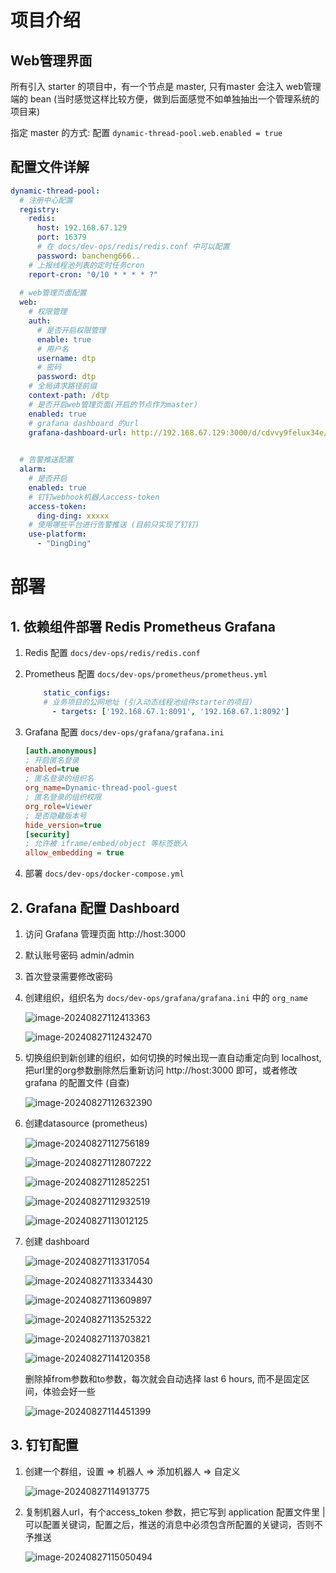 # 项目介绍



## Web管理界面

所有引入 starter 的项目中，有一个节点是 master, 只有master 会注入 web管理端的 bean (当时感觉这样比较方便，做到后面感觉不如单独抽出一个管理系统的项目来)

指定 master 的方式: 配置 `dynamic-thread-pool.web.enabled = true`

## 配置文件详解

```yaml
dynamic-thread-pool:
  # 注册中心配置
  registry:
    redis:
      host: 192.168.67.129
      port: 16379
	  # 在 docs/dev-ops/redis/redis.conf 中可以配置
      password: bancheng666..
    # 上报线程池列表的定时任务cron
    report-cron: "0/10 * * * * ?"
  
  # web管理页面配置
  web:
    # 权限管理
    auth:
      # 是否开启权限管理
      enable: true
      # 用户名
      username: dtp
      # 密码
      password: dtp
    # 全局请求路径前缀
    context-path: /dtp
    # 是否开启web管理页面(开启的节点作为master)
    enabled: true
    # grafana dashboard 的url
    grafana-dashboard-url: http://192.168.67.129:3000/d/cdvvy9felux34e/e58aa8-e68081-e7babf-e7a88b-e6b1a0-e79b91-e68ea7?orgId=2&refresh=5s&theme=light

  
  # 告警推送配置
  alarm:
  	# 是否开启
    enabled: true
    # 钉钉webhook机器人access-token
    access-token:
      ding-ding: xxxxx
    # 使用哪些平台进行告警推送 (目前只实现了钉钉)
    use-platform:
      - "DingDing"
```

# 部署

## 1. 依赖组件部署 Redis Prometheus Grafana

1. Redis 配置 `docs/dev-ops/redis/redis.conf`

2. Prometheus 配置 `docs/dev-ops/prometheus/prometheus.yml`

   ```yaml
       static_configs:
       # 业务项目的公网地址 (引入动态线程池组件starter的项目)
         - targets: ['192.168.67.1:8091', '192.168.67.1:8092']
   ```

3. Grafana 配置 `docs/dev-ops/grafana/grafana.ini`

   ```ini
   [auth.anonymous]
   ; 开启匿名登录
   enabled=true
   ; 匿名登录的组织名
   org_name=Dynamic-thread-pool-guest
   ; 匿名登录的组织权限
   org_role=Viewer
   ; 是否隐藏版本号
   hide_version=true
   [security]
   ; 允许被 iframe/embed/object 等标签嵌入
   allow_embedding = true
   ```

4. 部署 `docs/dev-ops/docker-compose.yml`

## 2. Grafana 配置 Dashboard

1. 访问 Grafana 管理页面  http://host:3000 

2. 默认账号密码 admin/admin

3. 首次登录需要修改密码

4. 创建组织，组织名为 `docs/dev-ops/grafana/grafana.ini` 中的 `org_name`

   ![image-20240827112413363](C:\Users\ffwh\AppData\Roaming\Typora\typora-user-images\image-20240827112413363.png)

   ![image-20240827112432470](C:\Users\ffwh\AppData\Roaming\Typora\typora-user-images\image-20240827112432470.png)

5. 切换组织到新创建的组织，如何切换的时候出现一直自动重定向到 localhost, 把url里的org参数删除然后重新访问 http://host:3000 即可，或者修改 grafana 的配置文件 (自查)

   ![image-20240827112632390](C:\Users\ffwh\AppData\Roaming\Typora\typora-user-images\image-20240827112632390.png)

6. 创建datasource (prometheus)

   ![image-20240827112756189](C:\Users\ffwh\AppData\Roaming\Typora\typora-user-images\image-20240827112756189.png)

   ![image-20240827112807222](C:\Users\ffwh\AppData\Roaming\Typora\typora-user-images\image-20240827112807222.png)

   ![image-20240827112852251](C:\Users\ffwh\AppData\Roaming\Typora\typora-user-images\image-20240827112852251.png)

   ![image-20240827112932519](C:\Users\ffwh\AppData\Roaming\Typora\typora-user-images\image-20240827112932519.png)

   ![image-20240827113012125](C:\Users\ffwh\AppData\Roaming\Typora\typora-user-images\image-20240827113012125.png)

7. 创建 dashboard 

   ![image-20240827113317054](C:\Users\ffwh\AppData\Roaming\Typora\typora-user-images\image-20240827113317054.png)

   ![image-20240827113334430](C:\Users\ffwh\AppData\Roaming\Typora\typora-user-images\image-20240827113334430.png)

   ![image-20240827113609897](C:\Users\ffwh\AppData\Roaming\Typora\typora-user-images\image-20240827113609897.png)

   ![image-20240827113525322](C:\Users\ffwh\AppData\Roaming\Typora\typora-user-images\image-20240827113525322.png)

   ![image-20240827113703821](C:\Users\ffwh\AppData\Roaming\Typora\typora-user-images\image-20240827113703821.png)

   ![image-20240827114120358](C:\Users\ffwh\AppData\Roaming\Typora\typora-user-images\image-20240827114120358.png)

   删除掉from参数和to参数，每次就会自动选择 last 6 hours, 而不是固定区间，体验会好一些

   ![image-20240827114451399](C:\Users\ffwh\AppData\Roaming\Typora\typora-user-images\image-20240827114451399.png)

## 3. 钉钉配置

1. 创建一个群组，设置 => 机器人 => 添加机器人 => 自定义

   ![image-20240827114913775](C:\Users\ffwh\AppData\Roaming\Typora\typora-user-images\image-20240827114913775.png)

2. 复制机器人url，有个access_token 参数，把它写到 application 配置文件里  | 可以配置关键词，配置之后，推送的消息中必须包含所配置的关键词，否则不予推送

   ![image-20240827115050494](C:\Users\ffwh\AppData\Roaming\Typora\typora-user-images\image-20240827115050494.png)